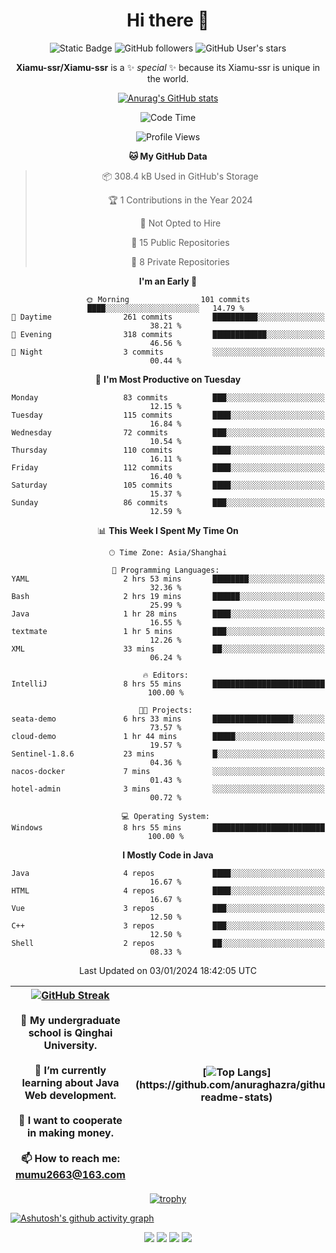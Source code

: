 
<!--

Here are some ideas to get you started:

- 🔭 I’m currently working on ...
- 🌱 I’m currently learning ...
- 👯 I’m looking to collaborate on ...
- 🤔 I’m looking for help with ...
- 💬 Ask me about ...
- 📫 How to reach me: ...
- 😄 Pronouns: ...
- ⚡ Fun fact: ...
-->

<div align=center>
  <div>
    
  # Hi there 👋
  ![Static Badge](https://img.shields.io/badge/build-pass-green)
  ![GitHub followers](https://img.shields.io/github/followers/Xiamu-ssr)
  ![GitHub User's stars](https://img.shields.io/github/stars/Xiamu-ssr)

  **Xiamu-ssr/Xiamu-ssr** is a ✨ _special_ ✨ because its Xiamu-ssr is unique in the world.
  </div>
</div>

<div align="center">

  [![Anurag's GitHub stats](https://github-readme-stats.vercel.app/api?username=Xiamu-ssr&count_private=true&show_icons=true&theme=ambient_gradient)](https://github.com/anuraghazra/github-readme-stats)

  <!--START_SECTION:waka-->
![Code Time](http://img.shields.io/badge/Code%20Time-179%20hrs%2024%20mins-blue)

![Profile Views](http://img.shields.io/badge/Profile%20Views-0-blue)

**🐱 My GitHub Data** 

> 📦 308.4 kB Used in GitHub's Storage 
 > 
> 🏆 1 Contributions in the Year 2024
 > 
> 🚫 Not Opted to Hire
 > 
> 📜 15 Public Repositories 
 > 
> 🔑 8 Private Repositories 
 > 
**I'm an Early 🐤** 

```text
🌞 Morning                101 commits         ████░░░░░░░░░░░░░░░░░░░░░   14.79 % 
🌆 Daytime                261 commits         ██████████░░░░░░░░░░░░░░░   38.21 % 
🌃 Evening                318 commits         ████████████░░░░░░░░░░░░░   46.56 % 
🌙 Night                  3 commits           ░░░░░░░░░░░░░░░░░░░░░░░░░   00.44 % 
```
📅 **I'm Most Productive on Tuesday** 

```text
Monday                   83 commits          ███░░░░░░░░░░░░░░░░░░░░░░   12.15 % 
Tuesday                  115 commits         ████░░░░░░░░░░░░░░░░░░░░░   16.84 % 
Wednesday                72 commits          ███░░░░░░░░░░░░░░░░░░░░░░   10.54 % 
Thursday                 110 commits         ████░░░░░░░░░░░░░░░░░░░░░   16.11 % 
Friday                   112 commits         ████░░░░░░░░░░░░░░░░░░░░░   16.40 % 
Saturday                 105 commits         ████░░░░░░░░░░░░░░░░░░░░░   15.37 % 
Sunday                   86 commits          ███░░░░░░░░░░░░░░░░░░░░░░   12.59 % 
```


📊 **This Week I Spent My Time On** 

```text
🕑︎ Time Zone: Asia/Shanghai

💬 Programming Languages: 
YAML                     2 hrs 53 mins       ████████░░░░░░░░░░░░░░░░░   32.36 % 
Bash                     2 hrs 19 mins       ██████░░░░░░░░░░░░░░░░░░░   25.99 % 
Java                     1 hr 28 mins        ████░░░░░░░░░░░░░░░░░░░░░   16.55 % 
textmate                 1 hr 5 mins         ███░░░░░░░░░░░░░░░░░░░░░░   12.26 % 
XML                      33 mins             ██░░░░░░░░░░░░░░░░░░░░░░░   06.24 % 

🔥 Editors: 
IntelliJ                 8 hrs 55 mins       █████████████████████████   100.00 % 

🐱‍💻 Projects: 
seata-demo               6 hrs 33 mins       ██████████████████░░░░░░░   73.57 % 
cloud-demo               1 hr 44 mins        █████░░░░░░░░░░░░░░░░░░░░   19.57 % 
Sentinel-1.8.6           23 mins             █░░░░░░░░░░░░░░░░░░░░░░░░   04.36 % 
nacos-docker             7 mins              ░░░░░░░░░░░░░░░░░░░░░░░░░   01.43 % 
hotel-admin              3 mins              ░░░░░░░░░░░░░░░░░░░░░░░░░   00.72 % 

💻 Operating System: 
Windows                  8 hrs 55 mins       █████████████████████████   100.00 % 
```

**I Mostly Code in Java** 

```text
Java                     4 repos             ████░░░░░░░░░░░░░░░░░░░░░   16.67 % 
HTML                     4 repos             ████░░░░░░░░░░░░░░░░░░░░░   16.67 % 
Vue                      3 repos             ███░░░░░░░░░░░░░░░░░░░░░░   12.50 % 
C++                      3 repos             ███░░░░░░░░░░░░░░░░░░░░░░   12.50 % 
Shell                    2 repos             ██░░░░░░░░░░░░░░░░░░░░░░░   08.33 % 
```




 Last Updated on 03/01/2024 18:42:05 UTC
<!--END_SECTION:waka-->

</div>


<div align="center">

| [![GitHub Streak](https://streak-stats.demolab.com?user=Xiamu-ssr&theme=blood)](https://git.io/streak-stats) <br/><br/> 🔭 My undergraduate school is Qinghai University. <br/><br/> 🌱 I’m currently learning about Java Web development. <br/><br> 👯 I want to cooperate in making money. <br/><br/> 📫 How to reach me: mumu2663@163.com | [![Top Langs](https://github-readme-stats.vercel.app/api/top-langs/?username=Xiamu-ssr&layout=donut&langs_count=16&text_color=000&icon_color=fff&theme=graywhite")](https://github.com/anuraghazra/github-readme-stats) |
| ----- | --- |
  
</div>

<!--

[![Readme Card](https://github-readme-stats.vercel.app/api/pin/?username=Xiamu-ssr&repo=OMP-DFSG&theme=graywhite)](https://github.com/anuraghazra/github-readme-stats)

-->

<div align="center">

[![trophy](https://github-profile-trophy.vercel.app/?username=Xiamu-ssr&row=1&theme=onedark)](https://github.com/ryo-ma/github-profile-trophy)
  
</div>

[![Ashutosh's github activity graph](https://github-readme-activity-graph.vercel.app/graph?username=Xiamu-ssr&theme=react)](https://github.com/ashutosh00710/github-readme-activity-graph)

<div align="center">

[![](https://stats.justsong.cn/api/leetcode/?username=xiamusss&cn=true&theme=vue)](https://leetcode.cn/u/xiamusss/)
[![](https://stats.justsong.cn/api/zhihu?username=1138882663&theme=vue)](https://www.zhihu.com/people/1138882663)
[![](https://stats.justsong.cn/api/bilibili/?id=1398826277&theme=vue)](https://space.bilibili.com/1398826277)
[![](https://stats.justsong.cn/api/csdn?id=m0_51390969&theme=vue)](https://blog.csdn.net/m0_51390969)
  
</div>






